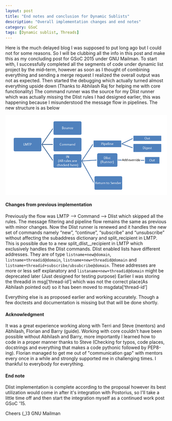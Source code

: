 ```yaml
---
layout: post
title: "End notes and conclusion for Dynamic Sublists"
description: "Overall implementation changes and end notes"
category: GSoC
tags: [Dynamic sublist, Threads]
---
```

Here is the much delayed blog I was supposed to put long ago but I could not for some reasons. So I will be clubbing all the info in this post and make this as my concluding post for GSoC 2015 under GNU Mailman.
To start with, I successfully completed all the segments of code under dynamic list project by the mid–term, however as soon as I thought of combining everything and sending a merge request I realized the overall output was not as expected. Then started the debugging which actually turned almost everything upside down (Thanks to Abhilash Raj for helping me with core functionality)
The command runner was the source for my Dlist runner which was actually missing the Dlist rules I had designed earlier, this was happening because I misunderstood the message flow in pipelines. The new structure is as below

<center>
<img src="assets/images/flow.png" alt="Message Flow">
</center>

#### Changes from previous implementation
Previously the flow was LMTP --> Command --> Dlist which skipped all the rules. The message filtering and pipeline flow remains the same as previous with minor changes.
Now the Dlist runner is renewed and it handles the new set of commands namely “new”, “continue”, “subscribe” and “unsubscribe” without affecting the subaddress dictionary and split_recipient  in LMTP. This is possible due to a new split_dlist__recipient in LMTP which exclusively handles the Dlist commands. Dlist enabled lists have different addresses. They are of type `listname+new@domain`, `listname+threadid@domain`, `listname+new+threadid@domain` and `listname+threadid+subscribe/ubsubcribe@domain`. These addresses are more or less self explanatory and  `listaname+new+threadid@domain` might be deprecated later (Just designed for testing purpose)
Earlier I was storing the threadid in msg[‘thread-id’] which was not the correct place(As Abhilash pointed out) so it has been moved to msgdata[‘thread-id’]

Everything else is as proposed earlier and working accurately. Though a few doctests and documentation is missing but that will be done shortly.

#### Acknowledgment

It was a great experience working along with Terri and Steve (mentors) and Abhilash, Florian and Barry (guide). Working with core couldn't have been possible without Abhilash and Barry, more importantly I learned how to code in a proper manner thanks to Steve (Checking for typos, code places, docstrings and everything that makes a code pythonic followed by PEP8-ing). Florian managed to get me out of "communication gap" with mentors every once in a while and strongly supported me in challenging times. I thankful to everybody for everything.

#### End note

Dlist implementation is complete according to the proposal however its best utilization would come in after it's integration with Postorius, so I'll take a little time off and then start the integration myself as a continued work post GSoC '15.

Cheers (_)3 GNU Mailman
